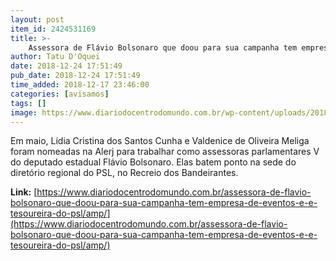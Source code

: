 ```yaml
---
layout: post
item_id: 2424531169
title: >-
    Assessora de Flávio Bolsonaro que doou para sua campanha tem empresa de eventos e é tesoureira do PSL
author: Tatu D'Oquei
date: 2018-12-24 17:51:49
pub_date: 2018-12-24 17:51:49
time_added: 2018-12-17 23:46:00
categories: [avisamos]
tags: []
image: https://www.diariodocentrodomundo.com.br/wp-content/uploads/2018/12/val-meliga-2.jpg
---
```


Em maio, Lídia Cristina dos Santos Cunha e Valdenice de Oliveira Meliga foram nomeadas na Alerj para trabalhar como assessoras parlamentares V do deputado estadual Flávio Bolsonaro. Elas batem ponto na sede do diretório regional do PSL, no Recreio dos Bandeirantes.

**Link:** [https://www.diariodocentrodomundo.com.br/assessora-de-flavio-bolsonaro-que-doou-para-sua-campanha-tem-empresa-de-eventos-e-e-tesoureira-do-psl/amp/](https://www.diariodocentrodomundo.com.br/assessora-de-flavio-bolsonaro-que-doou-para-sua-campanha-tem-empresa-de-eventos-e-e-tesoureira-do-psl/amp/)


